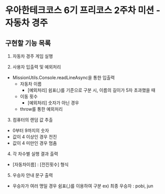 # 우아한테크코스 6기 프리코스 2주차 미션 - 자동차 경주

## 구현할 기능 목록

1. 자동차 경주 게임 실행

2. 사용자 입출력 및 예외처리

- MissionUtils.Console.readLineAsync을 통한 입출력
  - 자동차 이름
    - [예외처리] 쉼표(,)를 기준으로 구분 시, 이름의 길이가 5자 초과했을 때
  - 이동 횟수
    - [예외처리] 숫자가 아닌 경우
  - throw를 통한 예외처리

3. 컴퓨터의 랜덤 값 추출

- 0부터 9까지의 숫자
- 값이 4 이상인 경우 전진
- 값이 4 미만인 경우 멈춤

4. 각 차수별 실행 결과 출력

- [자동차이름] : [전진횟수] 형식

5. 우승자 안내 문구 출력

- 우승자가 여러 명일 경우 쉼표(,)를 이용하여 구분
  ex) 최종 우승자 : pobi, jun
